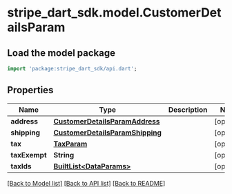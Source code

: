 # stripe_dart_sdk.model.CustomerDetailsParam

## Load the model package
```dart
import 'package:stripe_dart_sdk/api.dart';
```

## Properties
Name | Type | Description | Notes
------------ | ------------- | ------------- | -------------
**address** | [**CustomerDetailsParamAddress**](CustomerDetailsParamAddress.md) |  | [optional] 
**shipping** | [**CustomerDetailsParamShipping**](CustomerDetailsParamShipping.md) |  | [optional] 
**tax** | [**TaxParam**](TaxParam.md) |  | [optional] 
**taxExempt** | **String** |  | [optional] 
**taxIds** | [**BuiltList&lt;DataParams&gt;**](DataParams.md) |  | [optional] 

[[Back to Model list]](../README.md#documentation-for-models) [[Back to API list]](../README.md#documentation-for-api-endpoints) [[Back to README]](../README.md)


